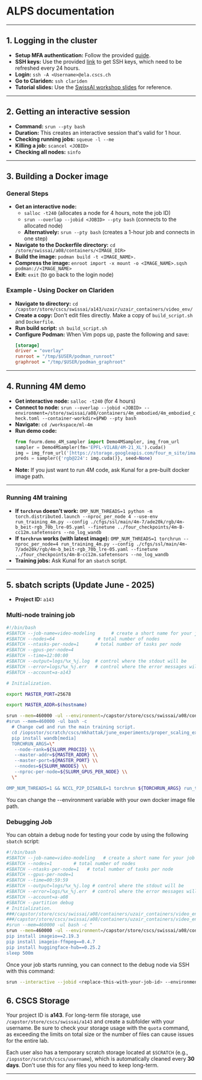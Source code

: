 # ALPS documentation

---

## 1. Logging in the cluster

* **Setup MFA authentication:** Follow the provided [guide](https://docs.cscs.ch/).
* **SSH keys:** Use the provided [link](https://sshservice.cscs.ch/) to get SSH keys, which need to be refreshed every 24 hours.
* **Login:** `ssh -A <Username>@ela.cscs.ch`
* **Go to Clariden:** `ssh clariden`
* **Tutorial slides:** Use the [SwissAI workshop slides](https://docs.google.com/presentation/d/1IL8DvXee5s8IbyMRECcurJZaKJRs9QMz9s17j7Hpd_k/edit?slide=id.g2e1b744006e_0_47#slide=id.g2e1b744006e_0_47) for reference.

---

## 2. Getting an interactive session

* **Command:** `srun --pty bash`
* **Duration:** This creates an interactive session that's valid for 1 hour.
* **Checking running jobs:** `squeue -l --me`
* **Killing a job:** `scancel <JOBID>`
* **Checking all nodes:** `sinfo`

---

## 3. Building a Docker image

### General Steps

* **Get an interactive node:**
    * `salloc -t240` (allocates a node for 4 hours, note the job ID)
    * `srun --overlap --jobid <JOBID> --pty bash` (connects to the allocated node)
    * **Alternatively:** `srun --pty bash` (creates a 1-hour job and connects in one step)
* **Navigate to the Dockerfile directory:** `cd /store/swissai/a08/containers/<IMAGE_DIR>`
* **Build the image:** `podman build -t <IMAGE_NAME>.`
* **Compress the image:** `enroot import -x mount -o <IMAGE_NAME>.sqsh podman://<IMAGE_NAME>`
* **Exit:** `exit` (to go back to the login node)

### Example - Using Docker on Clariden

* **Navigate to directory:** `cd /capstor/store/cscs/swissai/a143/uzair/uzair_containers/video_env/`
* **Create a copy:** Don't edit files directly. Make a copy of `build_script.sh` and `Dockerfile`.
* **Run build script:** `sh build_script.sh`
* **Configure Podman:** When Vim pops up, paste the following and save:
    ```ini
    [storage]
    driver = "overlay"
    runroot = "/tmp/$USER/podman_runroot"
    graphroot = "/tmp/$USER/podman_graphroot"
    ```

---

## 4. Running 4M demo

* **Get interactive node:** `salloc -t240` (for 4 hours)
* **Connect to node:** `srun --overlap --jobid <JOBID> --environment=/store/swissai/a08/containers/4m_embodied/4m_embodied_check.toml --container-workdir=$PWD --pty bash`
* **Navigate:** `cd /workspace/ml-4m`
* **Run demo code:**
    ```python
    from fourm.demo_4M_sampler import Demo4MSampler, img_from_url
    sampler = Demo4MSampler(fm='EPFL-VILAB/4M-21_XL').cuda()
    img = img_from_url('[https://storage.googleapis.com/four_m_site/images/demo_rgb.png](https://storage.googleapis.com/four_m_site/images/demo_rgb.png)')
    preds = sampler({'rgb@224': img.cuda()}, seed=None)
    ```
* **Note:** If you just want to run 4M code, ask Kunal for a pre-built docker image path.

---

### Running 4M training

* **If `torchrun` doesn't work:**
    `OMP_NUM_THREADS=1 python -m torch.distributed.launch --nproc_per_node 4 --use-env run_training_4m.py --config ./cfgs/ssl/main/4m-7/ade20k/rgb/4m-b_beit-rgb_70b_lre-05.yaml --finetune ../four_checkpoints/4m-B-cc12m.safetensors --no_log_wandb`
* **If `torchrun` works (with latest image):**
    `OMP_NUM_THREADS=1 torchrun --nproc_per_node=4 run_training_4m.py --config ./cfgs/ssl/main/4m-7/ade20k/rgb/4m-b_beit-rgb_70b_lre-05.yaml --finetune ../four_checkpoints/4m-B-cc12m.safetensors --no_log_wandb`
* **Training jobs:** Ask Kunal for an `sbatch` script.

---

## 5. sbatch scripts (Update June - 2025)

* **Project ID:** `a143`

### Multi-node training job

```bash
#!/bin/bash
#SBATCH --job-name=video-modeling      # create a short name for your job
#SBATCH --nodes=64                # total number of nodes
#SBATCH --ntasks-per-node=1      # total number of tasks per node
#SBATCH --gpus-per-node=4
#SBATCH --time=12:00:00
#SBATCH --output=logs/%x_%j.log  # control where the stdout will be
#SBATCH --error=logs/%x_%j.err   # control where the error messages will be
#SBATCH --account=a-a143

# Initialization.

export MASTER_PORT=25678

export MASTER_ADDR=$(hostname)

srun --mem=460000 -ul --environment=/capstor/store/cscs/swissai/a08/containers/uzair_containers/video_env/video.toml bash -c "
#srun --mem=460000 -ul bash -c
  # Change cwd and run the main training script.
  cd /iopsstor/scratch/cscs/mkhattak/june_experiments/proper_scaling_experiments/J12
  pip install wandb[media]
  TORCHRUN_ARGS=\"
   --node-rank=${SLURM_PROCID} \\
   --master-addr=${MASTER_ADDR} \\
   --master-port=${MASTER_PORT} \\
   --nnodes=${SLURM_NNODES} \\
   --nproc-per-node=${SLURM_GPUS_PER_NODE} \\
  \"

OMP_NUM_THREADS=1 && NCCL_P2P_DISABLE=1 torchrun ${TORCHRUN_ARGS} run_training_4m_fsdp.py --config cfgs/default/4m/models/main/4m_large_depth_rgb_normal_caption.yaml --output_dir J12 --wandb_run_name J12

```

You can change the --environment variable with your own docker image file path.


###  Debugging Job

You can obtain a debug node for testing your code by using the following `sbatch` script:

```bash
#!/bin/bash
#SBATCH --job-name=video-modeling   # create a short name for your job
#SBATCH --nodes=1        # total number of nodes
#SBATCH --ntasks-per-node=1   # total number of tasks per node
#SBATCH --gpus-per-node=1
#SBATCH --time=00:59:59
#SBATCH --output=logs/%x_%j.log # control where the stdout will be
#SBATCH --error=logs/%x_%j.err  # control where the error messages will be
#SBATCH --account=a-a08
#SBATCH --partition debug
# Initialization.
###/capstor/store/cscs/swissai/a08/containers/uzair_containers/video_env/pseudolabeling/normal.toml
###/capstor/store/cscs/swissai/a08/containers/uzair_containers/video_env/video.toml
#srun --mem=460000 -ul bash -c "
srun --mem=460000 -ul --environment=/capstor/store/cscs/swissai/a08/containers/uzair_containers/video_env/video.toml bash -c "
pip install imageio==2.19.3
pip install imageio-ffmpeg==0.4.7
pip install huggingface-hub==0.25.2
sleep 500m
```

Once your job starts running, you can connect to the debug node via SSH with this command:
```bash
srun --interactive --jobid <replace-this-with-your-job-id> --environment=/capstor/store/cscs/swissai/a08/containers/uzair_containers/video_env/video.toml --pty bash
```

## 6. CSCS Storage

Your project ID is **a143**. For long-term file storage, use `/capstor/store/cscs/swissai/a143` and create a subfolder with your username. Be sure to check your storage usage with the `quota` command, as exceeding the limits on total size or the number of files can cause issues for the entire lab.

Each user also has a temporary scratch storage located at `$SCRATCH` (e.g., `/iopsstor/scratch/cscs/username`), which is automatically cleaned every **30 days**. Don't use this for any files you need to keep long-term.

***
